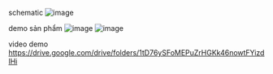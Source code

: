 schematic
![image](https://github.com/user-attachments/assets/52f948dd-cbc3-465f-a46b-67103a262470)

demo sản phẩm 
![image](https://github.com/user-attachments/assets/bbe72bca-e965-4346-a8dd-ad20d23fd181)
![image](https://github.com/user-attachments/assets/5db3dd38-60e8-42fb-a0a6-983c17263fbb)


video demo
https://drive.google.com/drive/folders/1tD76ySFoMEPuZrHGKk46nowtFYizdlHi










